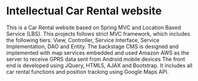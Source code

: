 # Intellectual Car Rental website

This is a Car Rental website based on Spring MVC and Location Based Service (LBS). 
This projects follows strict MVC framework, which includes the following tiers: View, Controller, Service Interface, Service Implementation, DAO and Entity.
The backstage CMS is designed and implemented with map services embedded and used Amazon AWS as the server to receive GPRS data sent from Android mobile devices
The front end is developed using JQuery, HTML5, AJAX and Bootstrap.
It includes all car rental functions and position tracking using Google Maps API. 

